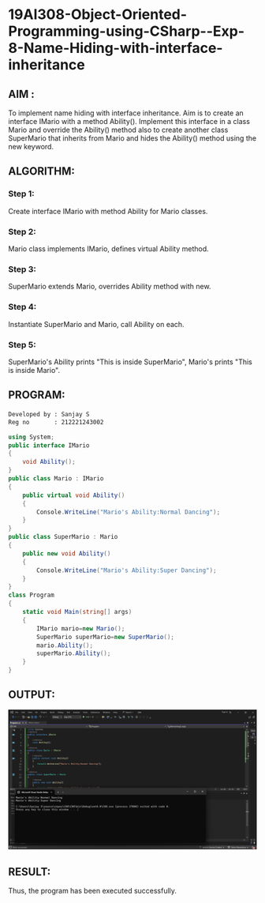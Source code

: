 # 19AI308-Object-Oriented-Programming-using-CSharp--Exp-8-Name-Hiding-with-interface-inheritance
## AIM :
To implement name hiding with interface inheritance. Aim is to create an interface IMario with a method Ability(). 
Implement this interface in a class Mario and override the Ability() method also to create another class SuperMario that inherits from Mario 
and hides the Ability() method using the new keyword.

## ALGORITHM:
### Step 1:
Create interface IMario with method Ability for Mario classes.

### Step 2:
Mario class implements IMario, defines virtual Ability method.

### Step 3:
SuperMario extends Mario, overrides Ability method with new.

### Step 4:
Instantiate SuperMario and Mario, call Ability on each.

### Step 5:
SuperMario's Ability prints "This is inside SuperMario", Mario's prints "This is inside Mario".

## PROGRAM:
```
Developed by : Sanjay S
Reg no       : 212221243002
```

```C#
using System;
public interface IMario
{
    void Ability();
}
public class Mario : IMario
{
    public virtual void Ability()
    {
        Console.WriteLine("Mario's Ability:Normal Dancing");
    }
}
public class SuperMario : Mario
{
    public new void Ability()
    {
        Console.WriteLine("Mario's Ability:Super Dancing");
    }
}
class Program
{
    static void Main(string[] args)
    {
        IMario mario=new Mario();
        SuperMario superMario=new SuperMario();
        mario.Ability();
        superMario.Ability();
    }
}

```
## OUTPUT:
![alt text](<Screenshot (41).png>)
## RESULT:
Thus, the program has been executed successfully.
